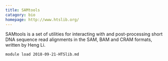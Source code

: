 ```yaml
---
title: SAMtools
catagory: bio
homepage: http://www.htslib.org/
---
```

SAMtools is a set of utilities for interacting with and post-processing short DNA sequence read alignments in the SAM, BAM and CRAM formats, written by Heng Li. 
```
module load 2018-09-21-HTSlib.md
```
